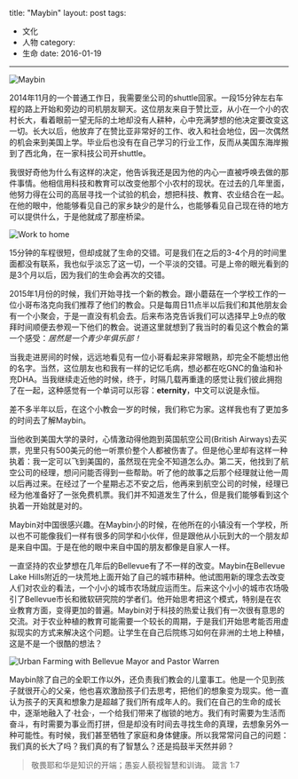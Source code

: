 title: "Maybin"
layout: post
tags:
  - 文化
  - 人物
category:
  - 生命
date: 2016-01-19
---

![Maybin](/zh/images/maybin.jpg)

2014年11月的一个普通工作日，我需要坐公司的shuttle回家。一段15分钟左右车程的路上开始和旁边的司机朋友聊天。这位朋友来自于赞比亚，从小在一个小的农村长大，看着眼前一望无际的土地却没有人耕种，心中充满梦想的他决定要改变这一切。长大以后，他放弃了在赞比亚非常好的工作、收入和社会地位，因一次偶然的机会来到美国上学。毕业后也没有在自己学习的行业工作，反而从美国东海岸搬到了西北角，在一家科技公司开shuttle。

我很好奇他为什么有这样的决定，他告诉我还是因为他的内心一直被呼唤去做的那件事情。他相信用科技和教育可以改变他那个小农村的现状。在过去的几年里面，他努力得在公司的高层寻找一个试验的机会，想把科技、教育、农业结合在一起。在他的眼中，他能够看见自己的家乡缺少的是什么，也能够看见自己现在待的地方可以提供什么，于是他就成了那座桥梁。

<!-- more -->

![Work to home](/zh/images/commute.png)

15分钟的车程很短，但却成就了生命的交错。可是我们在之后的3-4个月的时间里面都没有联系，我也似乎淡忘了这一切，一个平淡的交错。可是上帝的眼光看到的是3个月以后，因为我们的生命会再次的交错。

2015年1月份的时候，我们开始寻找一个新的教会。跟小蘑菇在一个学校工作的一位小哥布洛克向我们推荐了他们的教会。只是每周日11点半以后我们和其他朋友会有一个小聚会，于是一直没有机会去。后来布洛克告诉我们可以选择早上9点的敬拜时间顺便去参观一下他们的教会。说道这里就想到了我当时的看见这个教会的第一个感受：_居然是一个青少年俱乐部！_

当我走进房间的时候，远远地看见有一位小哥看起来非常眼熟，却完全不能想出他的名字。当然，这位朋友也和我有一样的记忆毛病，想必都在吃GNC的鱼油和补充DHA。当我继续走近他的时候，终于，时隔几载再重逢的感觉让我们彼此拥抱了在一起，这种感觉有一个单词可以形容：**eternity**，中文可以说是永恒。

差不多半年以后，在这个小教会一岁的时候，我们称它为家。这样我也有了更加多的时间去了解Maybin。

当他收到美国大学的录时，心情激动得他跑到英国航空公司(British Airways)去买票，兜里只有500美元的他一听票价整个人都被伤害了。但是他心里却有这样一种执着：我一定可以飞到美国的，虽然现在完全不知道怎么办。第二天，他找到了航空公司的经理，想问问能否得到一些帮助。听了他的故事之后那个经理就让他一周以后再过来。在经过了一个星期忐忑不安之后，他再来到航空公司的时候，经理已经为他准备好了一张免费机票。我们并不知道发生了什么，但是我们能够看到这个执着一开始就是对的。

Maybin对中国很感兴趣。在Maybin小的时候，在他所在的小镇没有一个学校，所以也不可能像我们一样有很多的同学和小伙伴，但是跟他从小玩到大的一个朋友却是来自中国。于是在他的眼中来自中国的朋友都像是自家人一样。

一直坚持的农业梦想在几年后的Bellevue有了不一样的改变。Maybin在Bellevue Lake Hills附近的一块荒地上面开始了自己的城市耕种。他试图用新的理念去改变人们对农业的看法，一个小小的城市农场就应运而生。后来这个小小的城市农场吸引了Bellevue市长和微软研究院的学者们。他开始思考把这个模式，特别是在农业教育方面，变得更加的普遍。Maybin对于科技的热爱让我们有一次很有意思的交流。对于农业种植的教育可能需要一个较长的周期，于是我们开始思考能否用虚拟现实的方式来解决这个问题。让学生在自己后院练习如何在非洲的土地上种植，这是不是一个很酷的想法？

![Urban Farming with Bellevue Mayor and Pastor Warren](/zh/images/farming.jpg)

Maybin除了自己的全职工作以外，还负责我们教会的儿童事工。他是一个见到孩子就很开心的父亲，他也喜欢激励孩子们去思考，把他们的想象变为现实。他一直认为孩子的天真和想象力是超越了我们所有成年人的。我们在自己的生命的成长中，逐渐地融入了·社会·，一个给我们带来了枷锁的地方。我们有时需要为生活而奋斗，有时需要为事业而打拼，但是却没有时间去寻找生命的真理，去想象另外一种可能性。有时候，我们甚至牺牲了家庭和身体健康。所以我常常问自己的问题：我们真的长大了吗？我们真的有了智慧么？还是捣鼓半天然并卵？

> 敬畏耶和华是知识的开端；愚妄人藐视智慧和训诲。
> 箴言 1:7
